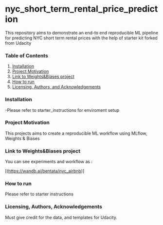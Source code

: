 # nyc_short_term_rental_price_prediction
This repository aims to demonstrate an end-to end reproducible ML pipeline for predicting NYC short term rental prices
with the help of starter kit forked from Udacity

### Table of Contents

1. [Installation](#installation)
2. [Project Motivation](#motivation)
3. [Link to Weights&Biases project](#files)
4. [How to run](#run)
5. [Licensing, Authors, and Acknowledgements](#licensing)

### Installation <a name="installation"></a>
-Please refer to starter_instructions for enviroment setup



### Project Motivation<a name="motivation"></a>
This projects aims to create a reproducible ML workflow using
MLflow, Weights & Biases


### Link to Weights&Biases project <a name="links"></a>

You can see experiments and workflow as :

 [(https://wandb.ai/bentata/nyc_airbnb)]

### How to run <a name="run"></a>

Please refer to starter instructions

 



### Licensing, Authors, Acknowledgements<a name="licensing"></a>

Must give credit  for the data, and templates for Udacity.
